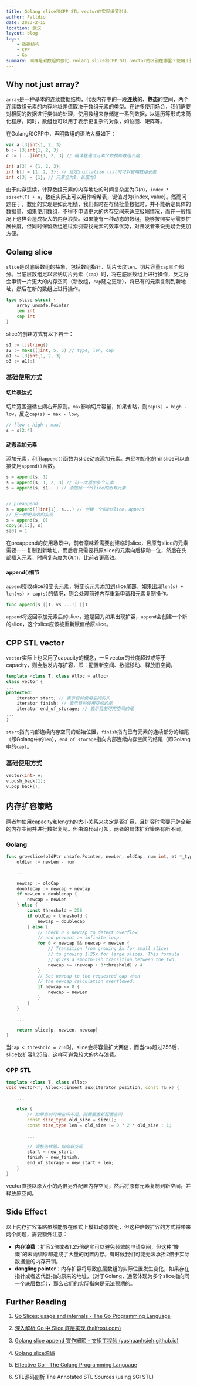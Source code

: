 ```yaml
---
title: Golang slice和CPP STL vector的实现细节对比
author: Falldio
date: 2023-2-15
location: 武汉
layout: blog
tags:
    - 数据结构
    - CPP
    - Go
summary: 同样是对数组的强化，Golang slice和CPP STL vector的区别在哪里？使用上要注意什么？
---
```


## Why not just array?

`array`是一种基本的连续数据结构，代表内存中的一段**连续**的、**静态**的空间，两个连续数组元素的内存地址差值取决于数组元素的类型。在许多使用场合，我们需要对相同的数据进行类似的处理，使用数组来存储这一系列数据，以遍历等形式来简化程序。同时，数组也可以用于表示更复杂的对象，如位图、矩阵等。

在Golang和CPP中，声明数组的语法大概如下：

```go
var a [3]int{1, 2, 3}
b := [3]int{1, 2, 3}
c := [...]int{1, 2, 3} // 编译器通过元素个数推断数组长度
```

```cpp
int a[3] = {1, 2, 3};
int b[] = {1, 2, 3}; // 给定initialize list时可以省略数组长度
int c[3] = {1}; // 元素全为1，长度为3
```

由于内存连续，计算数组元素的内存地址的时间复杂度为$O(n)$，`index * sizeof(T) + a`，数组实际上可以用作哈希表，键值对为{index, value}。然而问题在于，数组的实现是如此粗糙，我们有时在存储批量数据时，并不能确定具体的数据量，如果使用数组，不得不申请更大的内存空间来适应极端情况，而在一般情况下这样会造成极大的内存浪费。如果能有一种动态的数组，能够按照实际需要扩展长度，但同时保留数组通过索引查找元素的效率优势，对开发者来说无疑会更加方便。

## Golang slice

`slice`是对底层数组的抽象，包括数组指针、切片长度`len`、切片容量`cap`三个部分。当底层数组足以容纳切片元素（`cap`）时，将在底层数组上进行操作，反之将会申请一片更大的内存空间（新数组，`cap`随之更新），将已有的元素复制到新地址，然后在新的数组上进行操作。

```go
type slice struct {
    array unsafe.Pointer
    len int
    cap int
}
```

slice的创建方式有以下若干：

```go
s1 := []string{}
s2 := make([]int, 5, 5) // type, len, cap
a1 := [3]int{1, 2, 3}
s3 := a1[:]
```

### 基础使用方式

#### 切片表达式

切片范围遵循左闭右开原则。`max`影响切片容量，如果省略，则`cap(s) = high - low`，反之`cap(s) = max - low`。

```go
// [low : high : max]
s = s[2:4]
```

#### 动态添加元素

添加元素，利用`append()`函数为slice动态添加元素。未经初始化的nil slice可以直接使用`append()`函数。

```go
s = append(s, 1)
s = append(s, 1, 2, 3) // 可一次添加多个元素
s = append(s, s1...) // 添加另一个slice的所有元素


// preappend
s = append([]int{1}, s...) // 创建一个临时slice，append
// 另一种更高效的实现
s = append(s, 0)
copy(s[1:], s)
s[0] = 1
```

在preappend的使用场景中，前者意味着需要创建临时slice，且原有slice的元素需要一一复制到新地址，而后者只需要将原slice的元素向后移动一位，然后在头部插入元素，时间复杂度为$O(n)$，比前者更高效。

#### append()细节

`append`接收slice和变长元素，将变长元素添加到slice尾部。如果出现`len(s) + len(vs) > cap(s)`的情况，则会处理前述内存重新申请和元素复制操作。

```go
func append(s []T, vs ...T) []T
```

`append`将返回添加元素后的slice，这是因为如果出现扩容，`append`会创建一个新的slice，这个slice应该被重新赋值给原slice。


## CPP STL vector

`vector`实际上也采用了capacity的概念，一旦vector的长度超过或等于capacity，则会触发内存扩容，即：配置新空间、数据移动、释放旧空间。

```cpp
template <class T, class Alloc = alloc>
class vector {
...
protected:
    iterator start; // 表示目前使用空间的头
    iterator finish; // 表示目前使用空间的尾
    iterator end_of_storage; // 表示目前可用空间的尾
...
}
```

`start`指向内部连续内存空间的起始位置，`finish`指向已有元素的连续部分的结尾（即Golang中的`len`），`end_of_storage`指向内部连续内存空间的结尾（即Golang中的`cap`）。

### 基础使用方式

```cpp
vector<int> v;
v.push_back(1);
v.pop_back();
```

## 内存扩容策略

两者均使用capacity和length的大小关系来决定是否扩容，且扩容时需要开辟全新的内存空间并进行数据复制。但由源代码可知，两者的具体扩容策略有所不同。

### Golang

```go
func growslice(oldPtr unsafe.Pointer, newLen, oldCap, num int, et *_type) slice {
	oldLen := newLen - num

    ...

	newcap := oldCap
	doublecap := newcap + newcap
	if newLen > doublecap {
		newcap = newLen
	} else {
		const threshold = 256
		if oldCap < threshold {
			newcap = doublecap
		} else {
			// Check 0 < newcap to detect overflow
			// and prevent an infinite loop.
			for 0 < newcap && newcap < newLen {
				// Transition from growing 2x for small slices
				// to growing 1.25x for large slices. This formula
				// gives a smooth-ish transition between the two.
				newcap += (newcap + 3*threshold) / 4
			}
			// Set newcap to the requested cap when
			// the newcap calculation overflowed.
			if newcap <= 0 {
				newcap = newLen
			}
		}
	}

    ...

	return slice{p, newLen, newcap}
}
```

当`cap < threshold = 256`时，slice会将容量扩大两倍，而当`cap`超过256后，slice仅扩容1.25倍，这样可避免较大的内存浪费。

### CPP STL

```cpp
template <class T, class Alloc>
void vector<T, Alloc>::insert_aux(iterator position, const T& x) {

    ...

    else {
        // 如果当前可用空间不足，则需要重新配置空间
        const size_type old_size = size();
        const size_type len = old_size != 0 ? 2 * old_size : 1;

        ...

        // 调整迭代器，指向新空间
        start = new_start;
        finish = new_finish;
        end_of_storage = new_start + len;
    }
}
```

vector直接以原大小的两倍另外配置内存空间，然后将原有元素复制到新空间，并释放原空间。

## Side Effect

以上内存扩容策略虽然能够在形式上模拟动态数组，但这种倍数扩容的方式将带来两个问题，需要额外注意：

+ **内存浪费**：扩容2倍或者1.25倍确实可以避免频繁的申请空间，但这种“慷慨”的未雨绸缪却造成了大量的闲置内存。有时候我们可能无法承担2倍于实际数据量的内存开销。
+ **dangling pointer**：内存扩容将导致底层数组的实际位置发生变化，如果存在指针或者迭代器指向原来的地址，（对于Golang，通常体现为多个slice指向同一个底层数组），那么它们的实际指向是无法预期的。

## Further Reading

1. [Go Slices: usage and internals - The Go Programming Language](https://go.dev/blog/slices-intro)

2. [深入解析 Go 中 Slice 底层实现 (halfrost.com)](https://halfrost.com/go_slice/)

3. [Golang slice append 實作細節 - 文組工程師 (yushuanhsieh.github.io)](https://yushuanhsieh.github.io/post/2021-12-29-golang-slice-append/)

4. [Golang slice源码](https://github.com/golang/go/blob/master/src/runtime/slice.go)

5. [Effective Go - The Golang Programming Language](https://go.dev/doc/effective_go#append)

6. STL源码剖析 The Annotated STL Sources (using SGI STL)
